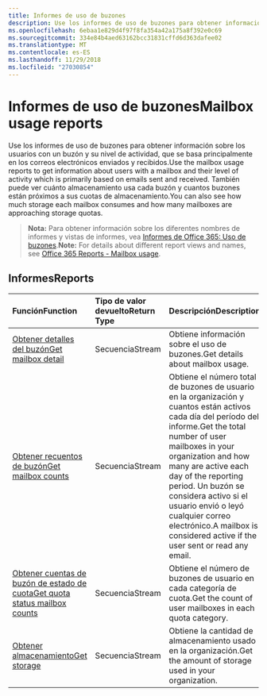 ```yaml
---
title: Informes de uso de buzones
description: Use los informes de uso de buzones para obtener información sobre los usuarios con un buzón y su nivel de actividad, que se basa principalmente en los correos electrónicos enviados y recibidos. También puede ver cuánto almacenamiento usa cada buzón y cuantos buzones están próximos a sus cuotas de almacenamiento.
ms.openlocfilehash: 6ebaa1e829d4f97f8fa354a42a175a8f392e0c69
ms.sourcegitcommit: 334e84b4aed63162bcc31831cffd6d363dafee02
ms.translationtype: MT
ms.contentlocale: es-ES
ms.lasthandoff: 11/29/2018
ms.locfileid: "27030854"
---
```

# <a name="mailbox-usage-reports"></a><span data-ttu-id="afc53-104">Informes de uso de buzones</span><span class="sxs-lookup"><span data-stu-id="afc53-104">Mailbox usage reports</span></span>

<span data-ttu-id="afc53-105">Use los informes de uso de buzones para obtener información sobre los usuarios con un buzón y su nivel de actividad, que se basa principalmente en los correos electrónicos enviados y recibidos.</span><span class="sxs-lookup"><span data-stu-id="afc53-105">Use the mailbox usage reports to get information about users with a mailbox and their level of activity which is primarily based on emails sent and received.</span></span> <span data-ttu-id="afc53-106">También puede ver cuánto almacenamiento usa cada buzón y cuantos buzones están próximos a sus cuotas de almacenamiento.</span><span class="sxs-lookup"><span data-stu-id="afc53-106">You can also see how much storage each mailbox consumes and how many mailboxes are approaching storage quotas.</span></span>

> <span data-ttu-id="afc53-107">**Nota:** Para obtener información sobre los diferentes nombres de informes y vistas de informes, vea [Informes de Office 365: Uso de buzones](https://support.office.com/client/Mailbox-usage-beffbe01-ce2d-4614-9ae5-7898868e2729).</span><span class="sxs-lookup"><span data-stu-id="afc53-107">**Note:** For details about different report views and names, see [Office 365 Reports - Mailbox usage](https://support.office.com/client/Mailbox-usage-beffbe01-ce2d-4614-9ae5-7898868e2729).</span></span>

## <a name="reports"></a><span data-ttu-id="afc53-108">Informes</span><span class="sxs-lookup"><span data-stu-id="afc53-108">Reports</span></span>

| <span data-ttu-id="afc53-109">Función</span><span class="sxs-lookup"><span data-stu-id="afc53-109">Function</span></span>                                 | <span data-ttu-id="afc53-110">Tipo de valor devuelto</span><span class="sxs-lookup"><span data-stu-id="afc53-110">Return Type</span></span> | <span data-ttu-id="afc53-111">Descripción</span><span class="sxs-lookup"><span data-stu-id="afc53-111">Description</span></span>                              |
| :--------------------------------------- | :---------- | :--------------------------------------- |
| [<span data-ttu-id="afc53-112">Obtener detalles del buzón</span><span class="sxs-lookup"><span data-stu-id="afc53-112">Get mailbox detail</span></span>](../api/reportroot-getmailboxusagedetail.md) | <span data-ttu-id="afc53-113">Secuencia</span><span class="sxs-lookup"><span data-stu-id="afc53-113">Stream</span></span>      | <span data-ttu-id="afc53-114">Obtiene información sobre el uso de buzones.</span><span class="sxs-lookup"><span data-stu-id="afc53-114">Get details about mailbox usage.</span></span>         |
| [<span data-ttu-id="afc53-115">Obtener recuentos de buzón</span><span class="sxs-lookup"><span data-stu-id="afc53-115">Get mailbox counts</span></span>](../api/reportroot-getmailboxusagemailboxcounts.md) | <span data-ttu-id="afc53-116">Secuencia</span><span class="sxs-lookup"><span data-stu-id="afc53-116">Stream</span></span>      | <span data-ttu-id="afc53-117">Obtiene el número total de buzones de usuario en la organización y cuantos están activos cada día del período del informe.</span><span class="sxs-lookup"><span data-stu-id="afc53-117">Get the total number of user mailboxes in your organization and how many are active each day of the reporting period.</span></span> <span data-ttu-id="afc53-118">Un buzón se considera activo si el usuario envió o leyó cualquier correo electrónico.</span><span class="sxs-lookup"><span data-stu-id="afc53-118">A mailbox is considered active if the user sent or read any email.</span></span> |
| [<span data-ttu-id="afc53-119">Obtener cuentas de buzón de estado de cuota</span><span class="sxs-lookup"><span data-stu-id="afc53-119">Get quota status mailbox counts</span></span>](../api/reportroot-getmailboxusagequotastatusmailboxcounts.md) | <span data-ttu-id="afc53-120">Secuencia</span><span class="sxs-lookup"><span data-stu-id="afc53-120">Stream</span></span>      | <span data-ttu-id="afc53-121">Obtiene el número de buzones de usuario en cada categoría de cuota.</span><span class="sxs-lookup"><span data-stu-id="afc53-121">Get the count of user mailboxes in each quota category.</span></span> |
| [<span data-ttu-id="afc53-122">Obtener almacenamiento</span><span class="sxs-lookup"><span data-stu-id="afc53-122">Get storage</span></span>](../api/reportroot-getmailboxusagestorage.md) | <span data-ttu-id="afc53-123">Secuencia</span><span class="sxs-lookup"><span data-stu-id="afc53-123">Stream</span></span>      | <span data-ttu-id="afc53-124">Obtiene la cantidad de almacenamiento usado en la organización.</span><span class="sxs-lookup"><span data-stu-id="afc53-124">Get the amount of storage used in your organization.</span></span> |
